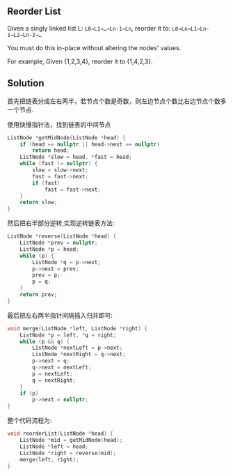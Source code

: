 ## Reorder List

Given a singly linked list L: `L0→L1→…→Ln-1→Ln`,
reorder it to: `L0→Ln→L1→Ln-1→L2→Ln-2→…`

You must do this in-place without altering the nodes' values.

For example,
Given {1,2,3,4}, reorder it to {1,4,2,3}.

## Solution

首先把链表分成左右两半，若节点个数是奇数，则左边节点个数比右边节点个数多一个节点.

使用快慢指针法，找到链表的中间节点

```cpp
ListNode *getMidNode(ListNode *head) {
	if (head == nullptr || head->next == nullptr)
		return head;
	ListNode *slow = head, *fast = head;
	while (fast != nullptr) {
		slow = slow->next;
		fast = fast->next;
		if (fast)
			fast = fast->next;
	}
	return slow;
}
```

然后把右半部分逆转,实现逆转链表方法:

```cpp
ListNode *reverse(ListNode *head) {
	ListNode *prev = nullptr;
	ListNode *p = head;
	while (p) {
		ListNode *q = p->next;
		p->next = prev;
		prev = p;
		p = q;
	}
	return prev;
}
```

最后把左右两半指针间隔插入归并即可:

```cpp
void merge(ListNode *left, ListNode *right) {
	ListNode *p = left, *q = right;
	while (p && q) {
		ListNode *nextLeft = p->next;
		ListNode *nextRight = q->next;
		p->next = q;
		q->next = nextLeft;
		p = nextLeft;
		q = nextRight;
	}
	if (p)
		p->next = nullptr;
}
```

整个代码流程为:

```cpp
void reorderList(ListNode *head) {
	ListNode *mid = getMidNode(head);
	ListNode *left = head;
	ListNode *right = reverse(mid); 
	merge(left, right);
}
```

